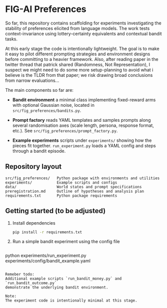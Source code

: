 # FIG-AI Preferences

So far, this repository contains scaffolding for experiments investigating the stability
of preferences elicited from language models. The work tests context-invariance using lottery-certainty equivalents and
contextual bandit tasks.

At this early stage the code is intentionally lightweight. The goal is to make
it easy to pilot different prompting strategies and environment designs before
committing to a heavier framework. Also, after reading paper in the twitter thread 
that patrick shared (Randomness, Not Representation), I suspect we might need to do some more 
setup-planning to avoid what i believe is the TLDR from that paper; 
we risk  drawing broad conclusions from narrow evaluations...


The main components so far are:
- **Bandit environment** a minimal class implementing fixed-reward arms with
  optional Gaussian noise, located in ``src/fig_preferences/bandits.py``.
  
- **Prompt factory** reads YAML templates and samples prompts along several
  randomisation axes (scale length, persona, response format, etc.).  See
  ``src/fig_preferences/prompt_factory.py``.
  
- **Example experiments** scripts under ``experiments/`` showing how the pieces
  fit together.  ``run_experiment.py`` loads a YAML config and steps through a
  bandit episode.


## Repository layout

```
src/fig_preferences/   Python package with environments and utilities
experiments/           Example scripts and configs
data/                  World states and prompt specifications
preregistration.md     Outline of hypotheses and analysis plan
requirements.txt       Python package requirements
```

## Getting started (to be adjusted) 

1. Install dependencies
   ```bash
   pip install -r requirements.txt
   ```
2. Run a simple bandit experiment using the config file
   ```bash
  python experiments/run_experiment.py experiments/config/bandit_example.yaml
   ```

Remeber todo: 
Additional example scripts `run_bandit_money.py` and `run_bandit_outcome.py`
demonstrate the underlying bandit environment.

Note: 
The experiment code is intentionally minimal at this stage.
